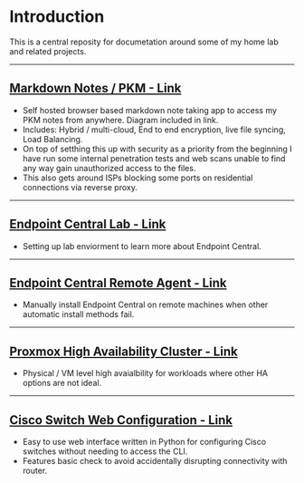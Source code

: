 # Introduction
This is a central reposity for documetation around some of my home lab and related projects.

---

## [Markdown Notes / PKM - Link](https://github.com/Dzzs/Projects/blob/main/Markdown%20Notes.md)
- Self hosted browser based markdown note taking app to access my PKM notes from anywhere. Diagram included in link.
- Includes: Hybrid / multi-cloud, End to end encryption, live file syncing, Load Balancing.
- On top of setthing this up with security as a priority from the beginning I have run some internal penetration tests and web scans unable to find any way gain unauthorized access to the files.
- This also gets around ISPs blocking some ports on residential connections via reverse proxy.

---

## [Endpoint Central Lab - Link](https://github.com/Dzzs/Projects/blob/main/Endpoint%20Central%20Lab.md)
- Setting up lab enviorment to learn more about Endpoint Central.

---

## [Endpoint Central Remote Agent - Link](https://github.com/Dzzs/Projects/blob/main/Endpoint%20Central%20Remote%20Agent.md)
- Manually install Endpoint Central on remote machines when other automatic install methods fail.

---

## [Proxmox High Availability Cluster - Link](https://github.com/Dzzs/Projects/blob/main/Proxmox%20HA%20Cluster.md)
- Physical / VM level high avaialbility for workloads where other HA options are not ideal.

---

## [Cisco Switch Web Configuration - Link](https://github.com/Dzzs/3850WebConfig)
- Easy to use web interface written in Python for configuring Cisco switches without needing to access the CLI.
- Features basic check to avoid accidentally disrupting connectivity with router.
